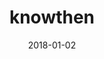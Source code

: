 ---
layout: site
title: "knowthen"
date: 2018-01-02
categories: [community]
version: 1.5.6
major: 1
minor: 5
patch: 6
slug: knowthen
link: https://courses.knowthen.com/
permalink: /sites/:slug
---